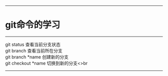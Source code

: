 **************************************************************
git命令的学习
============================

----------------------------
git status 查看当前分支状态<br>
git branch 查看当前所在分支<br>
git branch *name 创建新的分支<br>
git checkout *name 切换到新的分支<>br
**************************************************************
